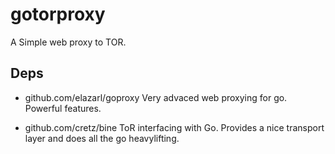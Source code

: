 # gotorproxy

A Simple web proxy to TOR.

## Deps

- github.com/elazarl/goproxy
  Very advaced web proxying for go. Powerful features.

- github.com/cretz/bine
  ToR interfacing with Go. Provides a nice transport layer and does all the go heavylifting.
  
